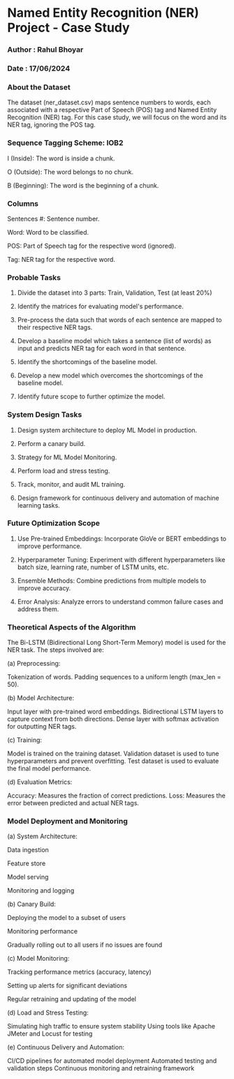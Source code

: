 # Named Entity Recognition (NER) Project - Case Study
### Author : Rahul Bhoyar
### Date : 17/06/2024

### About the Dataset 
The dataset (ner_dataset.csv) maps sentence numbers to words, each associated with a respective Part of Speech (POS) tag and Named Entity Recognition (NER) tag. For this case study, we will focus on the word and its NER tag, ignoring the POS tag.


### Sequence Tagging Scheme: IOB2

I (Inside): The word is inside a chunk.

O (Outside): The word belongs to no chunk.

B (Beginning): The word is the beginning of a chunk.

### Columns
Sentences #: Sentence number.

Word: Word to be classified.

POS: Part of Speech tag for the respective word (ignored).

Tag: NER tag for the respective word.

### Probable Tasks
1. Divide the dataset into 3 parts: Train, Validation, Test (at least 20%)

2. Identify the matrices for evaluating model's performance.

3. Pre-process the data such that words of each sentence are mapped to their respective NER tags.

4. Develop a baseline model which takes a sentence (list of words) as input and predicts NER tag for each word in that sentence.

5. Identify the shortcomings of the baseline model.

6. Develop a new model which overcomes the shortcomings of the baseline model.

7. Identify future scope to further optimize the model.

### System Design Tasks

1. Design system architecture to deploy ML Model in production.
   
2. Perform a canary build.
   
3. Strategy for ML Model Monitoring.
   
4. Perform load and stress testing.
   
5. Track, monitor, and audit ML training.
   
6. Design framework for continuous delivery and automation of machine learning tasks.
   
### Future Optimization Scope

1. Use Pre-trained Embeddings: Incorporate GloVe or BERT embeddings to improve performance.
   
2. Hyperparameter Tuning: Experiment with different hyperparameters like batch size, learning rate, number of LSTM units, etc.
   
3. Ensemble Methods: Combine predictions from multiple models to improve accuracy.
   
4. Error Analysis: Analyze errors to understand common failure cases and address them.
   
### Theoretical Aspects of the Algorithm
   
The Bi-LSTM (Bidirectional Long Short-Term Memory) model is used for the NER task. The steps involved are:

(a) Preprocessing:

Tokenization of words.
Padding sequences to a uniform length (max_len = 50).

(b) Model Architecture:

Input layer with pre-trained word embeddings.
Bidirectional LSTM layers to capture context from both directions.
Dense layer with softmax activation for outputting NER tags.

(c) Training:

Model is trained on the training dataset.
Validation dataset is used to tune hyperparameters and prevent overfitting.
Test dataset is used to evaluate the final model performance.

(d) Evaluation Metrics:

Accuracy: Measures the fraction of correct predictions.
Loss: Measures the error between predicted and actual NER tags.


### Model Deployment and Monitoring
(a) System Architecture:

Data ingestion

Feature store

Model serving

Monitoring and logging

(b) Canary Build:

Deploying the model to a subset of users

Monitoring performance

Gradually rolling out to all users if no issues are found

(c) Model Monitoring:

Tracking performance metrics (accuracy, latency)

Setting up alerts for significant deviations

Regular retraining and updating of the model

(d) Load and Stress Testing:

Simulating high traffic to ensure system stability
Using tools like Apache JMeter and Locust for testing

(e) Continuous Delivery and Automation:

CI/CD pipelines for automated model deployment
Automated testing and validation steps
Continuous monitoring and retraining framework
